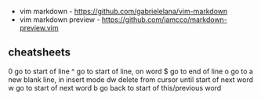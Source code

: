 - vim markdown - https://github.com/gabrielelana/vim-markdown
- vim markdown preview - https://github.com/iamcco/markdown-preview.vim



## cheatsheets
0	go to start of line
^	go to start of line, on word
$	go to end of line
o	go to a new blank line, in insert mode
dw	delete from cursor until start of next word
w	go to start of next word
b	go back to start of this/previous word
